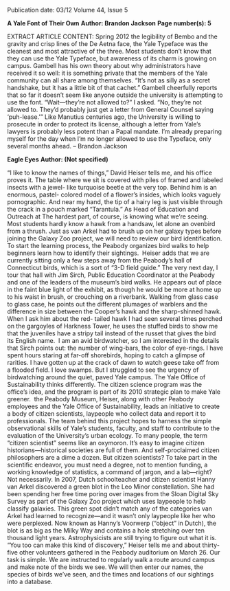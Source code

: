 Publication date: 03/12
Volume 44, Issue 5

**A Yale Font of Their Own**
**Author: Brandon Jackson**
**Page number(s): 5**

EXTRACT ARTICLE CONTENT:
Spring 2012
the legibility of Bembo and the gravity 
and crisp lines of the De Aetna face, 
the Yale Typeface was the cleanest and 
most attractive of the three.
Most students don’t know that 
they can use the Yale Typeface, but 
awareness of its charm is growing 
on campus. Gambell has his own 
theory about why administrators have 
received it so well: it is something 
private that the members of the 
Yale community can all share among 
themselves. “It’s not as silly as a secret 
handshake, but it has a little bit of that 
cachet.” 
Gambell cheerfully reports that 
so far it doesn’t seem like anyone 
outside the university is attempting to 
use the font. 
“Wait—they’re not allowed to?” 
I asked.
“No, they’re not allowed to. 
They’d probably just get a letter from 
General Counsel saying ‘puh-lease.’”
Like Manutius centuries ago, the 
University is willing to prosecute in 
order to protect its license, although 
a letter from Yale’s lawyers is probably 
less potent than a Papal mandate. I’m 
already preparing myself for the day 
when I’m no longer allowed to use the 
Typeface, only several months ahead.
– Brandon Jackson


**Eagle Eyes**
**Author:  (Not specified)**

“I like to know the names of 
things,” David Heiser tells me, and 
his office proves it. The table where 
we sit is covered with piles of framed 
and labeled insects with a jewel-
like turquoise beetle at the very top. 
Behind him is an enormous, pastel-
colored model of a flower’s insides, 
which looks vaguely pornographic. 
And near my hand, the tip of a hairy 
leg is just visible through the crack 
in a pouch marked “Tarantula.” As 
Head of Education and Outreach at 
The hardest part, of course, is 
knowing what we’re seeing. Most 
students hardly know a hawk from a 
handsaw, let alone an ovenbird from a 
thrush. Just as van Arkel had to brush 
up on her galaxy types before joining 
the Galaxy Zoo project, we will need 
to review our bird identification. 
To start the learning process, the 
Peabody organizes bird walks to 
help beginners learn how to identify 
their sightings.  Heiser adds that we 
are currently sitting only a few steps 
away from the Peabody’s hall of 
Connecticut birds, which is a sort of 
“3-D field guide.”
The very next day, I tour that 
hall with Jim Sirch, Public Education 
Coordinator at the Peabody and one 
of the leaders of the museum’s bird 
walks. He appears out of place in 
the faint blue light of the exhibit, as 
though he would be more at home 
up to his waist in brush, or crouching 
on a riverbank. Walking from glass 
case to glass case, he points out the 
different plumages of warblers and 
the difference in size between the 
Cooper’s hawk and the sharp-shinned 
hawk. When I ask him about the red-
tailed hawk I had seen several times 
perched on the gargoyles of Harkness 
Tower, he uses the stuffed birds to 
show me that the juveniles have a 
stripy tail instead of the russet that 
gives the bird its English name. 
I am an avid birdwatcher, so I 
am interested in the details that Sirch 
points out: the number of wing-bars, 
the color of eye-rings. I have spent 
hours staring at far-off shorebirds, 
hoping to catch a glimpse of rarities. I 
have gotten up at the crack of dawn to 
watch geese take off from a flooded 
field. I love swamps. But I struggled 
to see the urgency of birdwatching 
around the quiet, paved Yale campus.
The Yale Office of Sustainability 
thinks differently. The citizen science 
program was the office’s idea, and the 
program is part of its 2010 strategic 
plan to make Yale greener. 
the Peabody Museum, Heiser, along 
with other Peabody employees and 
the Yale Office of Sustainability, leads 
an initiative to create a body of citizen 
scientists, laypeople who collect data 
and report it to professionals. The 
team behind this project hopes to 
harness the simple observational skills 
of Yale’s students, faculty, and staff 
to contribute to the evaluation of the 
University’s urban ecology. 
To many people, the term 
“citizen scientist” seems like an 
oxymoron. It’s easy to imagine citizen 
historians—historical societies are full 
of them. And self-proclaimed citizen 
philosophers are a dime a dozen. But 
citizen scientists? To take part in the 
scientific endeavor, you must need 
a degree, not to mention funding, a 
working knowledge of statistics, a 
command of jargon, and a lab—right?
Not necessarily. In 2007, Dutch 
schoolteacher and citizen scientist 
Hanny van Arkel discovered a green 
blot in the Leo Minor constellation. 
She had been spending her free 
time poring over images from the 
Sloan Digital Sky Survey as part of 
the Galaxy Zoo project which uses 
laypeople to help classify galaxies. 
This green spot didn’t match any of 
the categories van Arkel had learned 
to recognize—and it wasn’t only 
laypeople like her who were perplexed. 
Now known as Hanny’s Voorwerp 
(“object” in Dutch), the blot is as big 
as the Milky Way and contains a hole 
stretching over ten thousand light 
years. Astrophysicists are still trying to 
figure out what it is. 
      “You too can make this kind 
of discovery,” Heiser tells me and 
about thirty-five other volunteers 
gathered in the Peabody auditorium 
on March 26. Our task is simple. We 
are instructed to regularly walk a route 
around campus and make note of the 
birds we see. We will then enter our 
names, the species of birds we’ve 
seen, and the times and locations of 
our sightings into a database.